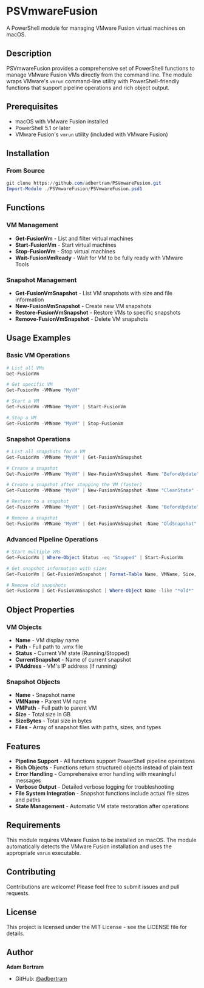 # PSVmwareFusion

A PowerShell module for managing VMware Fusion virtual machines on macOS.

## Description

PSVmwareFusion provides a comprehensive set of PowerShell functions to manage VMware Fusion VMs directly from the command line. The module wraps VMware's `vmrun` command-line utility with PowerShell-friendly functions that support pipeline operations and rich object output.

## Prerequisites

- macOS with VMware Fusion installed
- PowerShell 5.1 or later
- VMware Fusion's `vmrun` utility (included with VMware Fusion)

## Installation

### From Source
```powershell
git clone https://github.com/adbertram/PSVmwareFusion.git
Import-Module ./PSVmwareFusion/PSVmwareFusion.psd1
```

## Functions

### VM Management
- **Get-FusionVm** - List and filter virtual machines
- **Start-FusionVm** - Start virtual machines 
- **Stop-FusionVm** - Stop virtual machines
- **Wait-FusionVmReady** - Wait for VM to be fully ready with VMware Tools

### Snapshot Management
- **Get-FusionVmSnapshot** - List VM snapshots with size and file information
- **New-FusionVmSnapshot** - Create new VM snapshots
- **Restore-FusionVmSnapshot** - Restore VMs to specific snapshots
- **Remove-FusionVmSnapshot** - Delete VM snapshots

## Usage Examples

### Basic VM Operations
```powershell
# List all VMs
Get-FusionVm

# Get specific VM
Get-FusionVm -VMName "MyVM"

# Start a VM
Get-FusionVm -VMName "MyVM" | Start-FusionVm

# Stop a VM  
Get-FusionVm -VMName "MyVM" | Stop-FusionVm
```

### Snapshot Operations
```powershell
# List all snapshots for a VM
Get-FusionVm -VMName "MyVM" | Get-FusionVmSnapshot

# Create a snapshot
Get-FusionVm -VMName "MyVM" | New-FusionVmSnapshot -Name "BeforeUpdate" -Description "Pre-update state"

# Create a snapshot after stopping the VM (faster)
Get-FusionVm -VMName "MyVM" | New-FusionVmSnapshot -Name "CleanState" -Shutdown

# Restore to a snapshot
Get-FusionVm -VMName "MyVM" | Get-FusionVmSnapshot -Name "BeforeUpdate" | Restore-FusionVmSnapshot

# Remove a snapshot
Get-FusionVm -VMName "MyVM" | Get-FusionVmSnapshot -Name "OldSnapshot" | Remove-FusionVmSnapshot
```

### Advanced Pipeline Operations
```powershell
# Start multiple VMs
Get-FusionVm | Where-Object Status -eq "Stopped" | Start-FusionVm

# Get snapshot information with sizes
Get-FusionVm | Get-FusionVmSnapshot | Format-Table Name, VMName, Size, SizeBytes

# Remove old snapshots
Get-FusionVm | Get-FusionVmSnapshot | Where-Object Name -like "*old*" | Remove-FusionVmSnapshot
```

## Object Properties

### VM Objects
- **Name** - VM display name
- **Path** - Full path to .vmx file
- **Status** - Current VM state (Running/Stopped)
- **CurrentSnapshot** - Name of current snapshot
- **IPAddress** - VM's IP address (if running)

### Snapshot Objects  
- **Name** - Snapshot name
- **VMName** - Parent VM name
- **VMPath** - Full path to parent VM
- **Size** - Total size in GB
- **SizeBytes** - Total size in bytes
- **Files** - Array of snapshot files with paths, sizes, and types

## Features

- **Pipeline Support** - All functions support PowerShell pipeline operations
- **Rich Objects** - Functions return structured objects instead of plain text
- **Error Handling** - Comprehensive error handling with meaningful messages
- **Verbose Output** - Detailed verbose logging for troubleshooting
- **File System Integration** - Snapshot functions include actual file sizes and paths
- **State Management** - Automatic VM state restoration after operations

## Requirements

This module requires VMware Fusion to be installed on macOS. The module automatically detects the VMware Fusion installation and uses the appropriate `vmrun` executable.

## Contributing

Contributions are welcome! Please feel free to submit issues and pull requests.

## License

This project is licensed under the MIT License - see the LICENSE file for details.

## Author

**Adam Bertram**
- GitHub: [@adbertram](https://github.com/adbertram)
